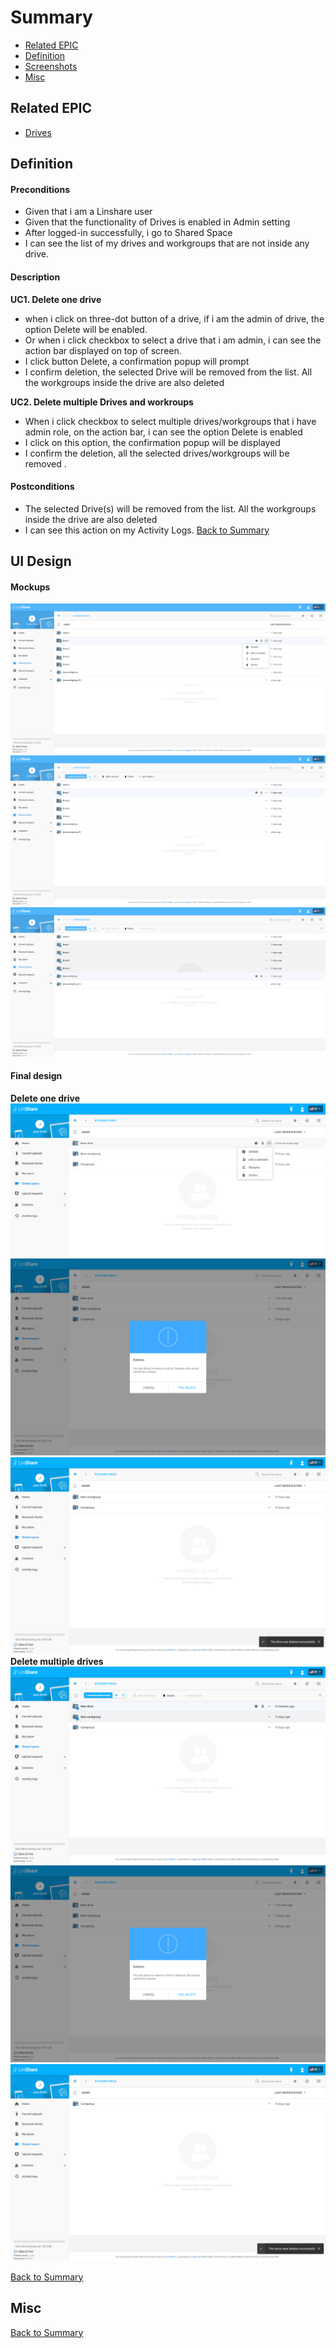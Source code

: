 # Summary

* [Related EPIC](#related-epic)
* [Definition](#definition)
* [Screenshots](#screenshots)
* [Misc](#misc)

## Related EPIC



* [Drives](./README.md)

## Definition

#### Preconditions
*  Given that i am a Linshare user 
*  Given that the functionality of Drives is enabled in Admin setting
*  After logged-in successfully, i go to Shared Space 
*  I can see the list of my drives and workgroups that are not inside any drive.
#### Description
**UC1. Delete one drive**
*  when i click on three-dot button of a drive, if i am the admin of drive, the option Delete will be enabled. 
*  Or when i click checkbox to select a drive that i am admin, i can see the action bar displayed on top of screen.
*  I click button Delete, a confirmation popup will prompt
*  I confirm deletion, the selected Drive will be removed from the list. All the workgroups inside the drive are also deleted

**UC2. Delete multiple Drives and workroups**

*  When i click checkbox to select multiple drives/workgroups that i have admin role, on the action bar, i can see the option Delete is enabled
*  I click on this option, the confirmation popup will be displayed 
*  I confirm the deletion, all the selected drives/workgroups will be removed .


#### Postconditions
*  The selected Drive(s) will be removed from the list. All the workgroups inside the drive are also deleted 
*  I can see this action on my Activity Logs.
[Back to Summary](#summary)

## UI Design

#### Mockups
![story5](./mockups/5.1.png)
![story5](./mockups/5.2.png)
![story5](./mockups/5.3.png)
#### Final design
**Delete one drive**
![story5](./design/5.1.png)
![story5](./design/5.2.png)
![story5](./design/5.3.png)
**Delete multiple drives**
![story5](./design/5.4.png)
![story5](./design/5.5.png)
![story5](./design/5.6.png)

[Back to Summary](#summary)
## Misc

[Back to Summary](#summary)
